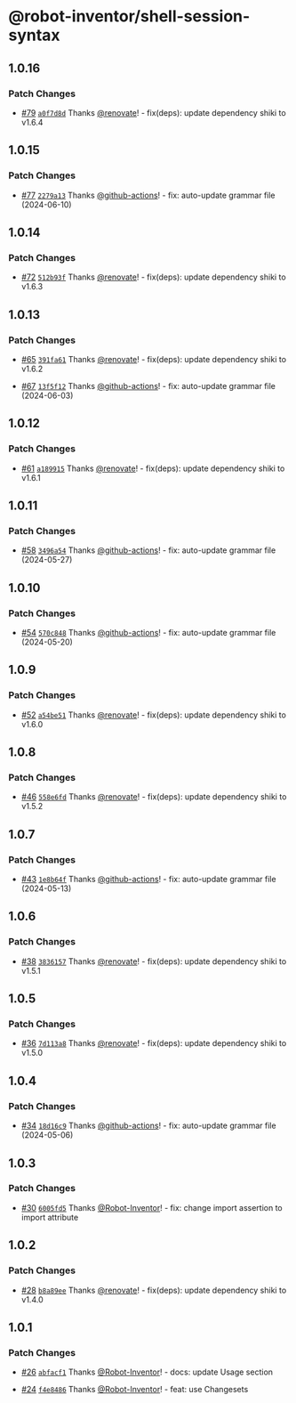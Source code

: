 # @robot-inventor/shell-session-syntax

## 1.0.16

### Patch Changes

- [#79](https://github.com/Robot-Inventor/shell-session-syntax/pull/79) [`a0f7d8d`](https://github.com/Robot-Inventor/shell-session-syntax/commit/a0f7d8dfe70714749b2425b6c92936877a741911) Thanks [@renovate](https://github.com/apps/renovate)! - fix(deps): update dependency shiki to v1.6.4

## 1.0.15

### Patch Changes

- [#77](https://github.com/Robot-Inventor/shell-session-syntax/pull/77) [`2279a13`](https://github.com/Robot-Inventor/shell-session-syntax/commit/2279a131edb51219fc12de556ce415d02ea58c5a) Thanks [@github-actions](https://github.com/apps/github-actions)! - fix: auto-update grammar file (2024-06-10)

## 1.0.14

### Patch Changes

- [#72](https://github.com/Robot-Inventor/shell-session-syntax/pull/72) [`512b93f`](https://github.com/Robot-Inventor/shell-session-syntax/commit/512b93fcd3d98bce5f1fb03e8dbb7fcadd0e8292) Thanks [@renovate](https://github.com/apps/renovate)! - fix(deps): update dependency shiki to v1.6.3

## 1.0.13

### Patch Changes

- [#65](https://github.com/Robot-Inventor/shell-session-syntax/pull/65) [`391fa61`](https://github.com/Robot-Inventor/shell-session-syntax/commit/391fa61ccad7f770045ea56ce25beb170e2f5515) Thanks [@renovate](https://github.com/apps/renovate)! - fix(deps): update dependency shiki to v1.6.2

- [#67](https://github.com/Robot-Inventor/shell-session-syntax/pull/67) [`13f5f12`](https://github.com/Robot-Inventor/shell-session-syntax/commit/13f5f12fad2c07798ebbde26d1afc3373d4cc205) Thanks [@github-actions](https://github.com/apps/github-actions)! - fix: auto-update grammar file (2024-06-03)

## 1.0.12

### Patch Changes

- [#61](https://github.com/Robot-Inventor/shell-session-syntax/pull/61) [`a189915`](https://github.com/Robot-Inventor/shell-session-syntax/commit/a189915165f2ec4447a3f27d099421da0a0fd756) Thanks [@renovate](https://github.com/apps/renovate)! - fix(deps): update dependency shiki to v1.6.1

## 1.0.11

### Patch Changes

- [#58](https://github.com/Robot-Inventor/shell-session-syntax/pull/58) [`3496a54`](https://github.com/Robot-Inventor/shell-session-syntax/commit/3496a5434b1dc861d5a9454fc5d89d1394f6e81b) Thanks [@github-actions](https://github.com/apps/github-actions)! - fix: auto-update grammar file (2024-05-27)

## 1.0.10

### Patch Changes

- [#54](https://github.com/Robot-Inventor/shell-session-syntax/pull/54) [`570c848`](https://github.com/Robot-Inventor/shell-session-syntax/commit/570c8480dc171685df08d443f247080ccd58d2ce) Thanks [@github-actions](https://github.com/apps/github-actions)! - fix: auto-update grammar file (2024-05-20)

## 1.0.9

### Patch Changes

- [#52](https://github.com/Robot-Inventor/shell-session-syntax/pull/52) [`a54be51`](https://github.com/Robot-Inventor/shell-session-syntax/commit/a54be517cd9feec369ba5e7f0ba7312a5d06298c) Thanks [@renovate](https://github.com/apps/renovate)! - fix(deps): update dependency shiki to v1.6.0

## 1.0.8

### Patch Changes

- [#46](https://github.com/Robot-Inventor/shell-session-syntax/pull/46) [`558e6fd`](https://github.com/Robot-Inventor/shell-session-syntax/commit/558e6fdf7a4f0ccbb944b08001ab72f6269723ff) Thanks [@renovate](https://github.com/apps/renovate)! - fix(deps): update dependency shiki to v1.5.2

## 1.0.7

### Patch Changes

- [#43](https://github.com/Robot-Inventor/shell-session-syntax/pull/43) [`1e8b64f`](https://github.com/Robot-Inventor/shell-session-syntax/commit/1e8b64fe86738d3cb861afb078b6fe217d6111ca) Thanks [@github-actions](https://github.com/apps/github-actions)! - fix: auto-update grammar file (2024-05-13)

## 1.0.6

### Patch Changes

- [#38](https://github.com/Robot-Inventor/shell-session-syntax/pull/38) [`3836157`](https://github.com/Robot-Inventor/shell-session-syntax/commit/383615747cd0cd11bdd31802c59875779e54de6a) Thanks [@renovate](https://github.com/apps/renovate)! - fix(deps): update dependency shiki to v1.5.1

## 1.0.5

### Patch Changes

- [#36](https://github.com/Robot-Inventor/shell-session-syntax/pull/36) [`7d113a8`](https://github.com/Robot-Inventor/shell-session-syntax/commit/7d113a8388c665309ade3306435f63c97e663c5e) Thanks [@renovate](https://github.com/apps/renovate)! - fix(deps): update dependency shiki to v1.5.0

## 1.0.4

### Patch Changes

- [#34](https://github.com/Robot-Inventor/shell-session-syntax/pull/34) [`18d16c9`](https://github.com/Robot-Inventor/shell-session-syntax/commit/18d16c972e97a9ad441071d8522dd7bd96ce411a) Thanks [@github-actions](https://github.com/apps/github-actions)! - fix: auto-update grammar file (2024-05-06)

## 1.0.3

### Patch Changes

- [#30](https://github.com/Robot-Inventor/shell-session-syntax/pull/30) [`6005fd5`](https://github.com/Robot-Inventor/shell-session-syntax/commit/6005fd5c4dbfa601de88209c362136b31a611b9b) Thanks [@Robot-Inventor](https://github.com/Robot-Inventor)! - fix: change import assertion to import attribute

## 1.0.2

### Patch Changes

- [#28](https://github.com/Robot-Inventor/shell-session-syntax/pull/28) [`b8a89ee`](https://github.com/Robot-Inventor/shell-session-syntax/commit/b8a89eefed1e0ec27f75ca0293eda824dbf328d7) Thanks [@renovate](https://github.com/apps/renovate)! - fix(deps): update dependency shiki to v1.4.0

## 1.0.1

### Patch Changes

- [#26](https://github.com/Robot-Inventor/shell-session-syntax/pull/26) [`abfacf1`](https://github.com/Robot-Inventor/shell-session-syntax/commit/abfacf1d37cfe282f265e3d5188d67009d9fb3e6) Thanks [@Robot-Inventor](https://github.com/Robot-Inventor)! - docs: update Usage section

- [#24](https://github.com/Robot-Inventor/shell-session-syntax/pull/24) [`f4e8486`](https://github.com/Robot-Inventor/shell-session-syntax/commit/f4e84869c24c09b993d3051e2f0eaacbc124cdac) Thanks [@Robot-Inventor](https://github.com/Robot-Inventor)! - feat: use Changesets
